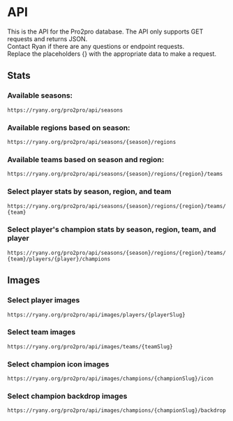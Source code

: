 # API
This is the API for the Pro2pro database. The API only supports GET requests and returns JSON.  
Contact Ryan if there are any questions or endpoint requests.  
Replace the placeholders {} with the appropriate data to make a request.

## Stats
### Available seasons:
  `https://ryany.org/pro2pro/api/seasons`

### Available regions based on season:
  `https://ryany.org/pro2pro/api/seasons/{season}/regions`

### Available teams based on season and region:
  `https://ryany.org/pro2pro/api/seasons/{season}/regions/{region}/teams`

### Select player stats by season, region, and team
  `https://ryany.org/pro2pro/api/seasons/{season}/regions/{region}/teams/{team}`

### Select player's champion stats by season, region, team, and player
  `https://ryany.org/pro2pro/api/seasons/{season}/regions/{region}/teams/{team}/players/{player}/champions`

## Images
### Select player images
  `https://ryany.org/pro2pro/api/images/players/{playerSlug}`

### Select team images
  `https://ryany.org/pro2pro/api/images/teams/{teamSlug}`

### Select champion icon images
  `https://ryany.org/pro2pro/api/images/champions/{championSlug}/icon`

### Select champion backdrop images
  `https://ryany.org/pro2pro/api/images/champions/{championSlug}/backdrop`
